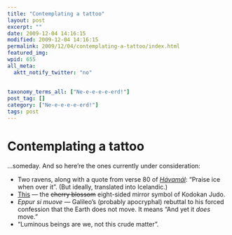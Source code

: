 ```yaml
---
title: "Contemplating a tattoo"
layout: post
excerpt: ""
date: 2009-12-04 14:16:15
modified: 2009-12-04 14:16:15
permalink: 2009/12/04/contemplating-a-tattoo/index.html
featured_img: 
wpid: 655
all_meta: 
  aktt_notify_twitter: "no"
  
  
taxonomy_terms_all: ["Ne-e-e-e-e-erd!"]
post_tag: []
category: ["Ne-e-e-e-e-erd!"]
tags: post
---
```


# Contemplating a tattoo

…someday. And so here’re the ones currently under consideration:

- Two ravens, along with a quote from verse 80 of [*Hávamál*](http://www.pitt.edu/~dash/havamal.html): “Praise ice when over it”. (But ideally, translated into Icelandic.)
- [This](http://judoinfo.com/kodokan.gif) — the <strike>cherry blossom</strike> eight-sided mirror symbol of Kodokan Judo.
- *Eppur si muove* — Galileo’s (probably apocryphal) rebuttal to his forced confession that the Earth does not move. It means “And yet it *does* move.”
- “Luminous beings are we, not this crude matter”.